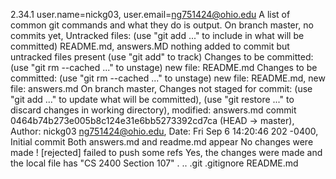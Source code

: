 2.34.1
user.name=nickg03, user.email=ng751424@ohio.edu
A list of common git commands and what they do is output. 
On branch master, no commits yet, Untracked files: (use "git add <file>..." to include in what will be committed) README.md, answers.MD nothing added to commit but untracked files present (use "git add" to track)
Changes to be committed: (use "git rm --cached <file>..." to unstage) new file: README.md
Changes to be committed: (use "git rm --cached <file>..." to unstage) new file: README.md, new file: answers.md
On branch master, Changes not staged for commit: (use "git add <file>..." to update what will be committed), (use "git restore <file>..." to discard changes in working directory), modified: answers.md
commit 0464b74b273e005b8c124e31e6bb5273392cd7ca (HEAD -> master), Author: nickg03 <ng751424@ohio.edu>, Date: Fri Sep 6 14:20:46 202 -0400, Initial commit
Both answers.md and readme.md appear
No changes were made
! [rejected] failed to push some refs
Yes, the changes were made and the local file has "CS 2400 Section 107"
. .. .git .gitignore README.md
